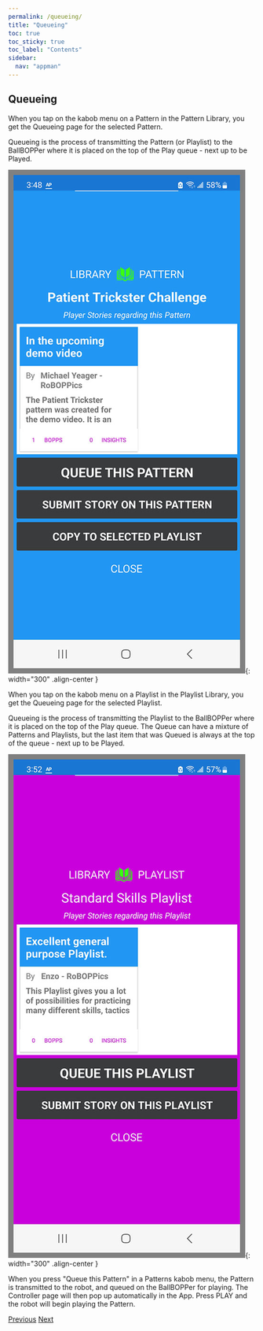 ```yaml
---
permalink: /queueing/
title: "Queueing"
toc: true
toc_sticky: true
toc_label: "Contents"
sidebar:
  nav: "appman"
---
```


## Queueing

When you tap on the kabob menu on a Pattern in the Pattern Library, you get the Queueing page for the selected Pattern.

Queueing is the process of transmitting the Pattern (or Playlist) to the BallBOPPer where it is placed on the top of the Play queue - next up to be Played.

![PatternModal Image](../assets/images/PatternModal004_500.jpg){: width="300" .align-center } 

When you tap on the kabob menu on a Playlist in the Playlist Library, you get the Queueing page for the selected Playlist.

Queueing is the process of transmitting the Playlist to the BallBOPPer where it is placed on the top of the Play queue.  The Queue can have a mixture of Patterns and Playlists, but the last item that was Queued is always at the top of the queue - next up to be Played.

![PlaylistModal Image](../assets/images/PlaylistModal002_500.jpg){: width="300" .align-center }

When you press "Queue this Pattern" in a Patterns kabob menu, the Pattern is transmitted to the robot, and queued on the BallBOPPer for playing. The Controller page will then pop up automatically in the App. Press PLAY and the robot will begin playing the Pattern. 

  <nav class="pagination">
      <a href="/BallBOPPer/shotDesigner/" class="pagination--pager" title="Shot Designer">Previous</a>
      <a href="/BallBOPPer/coreController/" class="pagination--pager" title="Core Controller">Next</a> 
  </nav>
